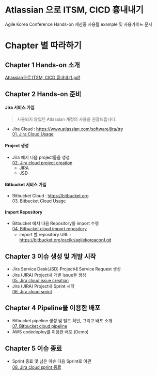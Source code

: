 # Atlassian 으로 ITSM, CICD 흉내내기
Agile Korea Conference Hands-on 세션중 사용될 example 및 사용가이드 문서

# Chapter 별 따라하기
## Chapter 1 Hands-on 소개
[Atlassian으로 ITSM, CICD 흉내내기.pdf](https://github.com/jacobbaek/agilekoreaconference/blob/master/files/AgileConferenceITSMCICD흉내내기.pdf)

## Chapter 2 Hands-on 준비
#### Jira 서비스 가입
> 사용되지 않았던 Atlassian 계정의 사용을 권장드립니다.
- Jira Cloud : https://www.atlassian.com/software/jira/try <br>
[01. Jira Cloud Usage](https://github.com/jacobbaek/agilekoreaconference/blob/master/files/01.%2BJira%2Bcloud%2Bprepare.pdf)

#### Project 생성
- Jira 에서 다음 project들을 생성<br>
[02. Jira cloud project creation](https://github.com/jacobbaek/agilekoreaconference/blob/master/files/02.%2BJira%2Bcloud%2Bproject%2Bcreation.pdf)
  - JIRA
  - JSD

#### Bitbucket 서비스 가입
- Bitbucket Cloud : https://bitbucket.org<br>
[03. Bitbucket Cloud Usage](https://github.com/jacobbaek/agilekoreaconference/blob/master/files/03.%2BBitbucket%2Bcloud%2B%EC%A4%80%EB%B9%84.pdf)

#### Import Repository 
- Bitbucket 에서 다음 Repository를 import 수행<br>
  [04. Bitbucket cloud import repository](https://github.com/jacobbaek/agilekoreaconference/blob/master/files/04.%2BBitbucket%2Bcloud%2Bimport%2Brepository.pdf)
  - import 할 repository URL : https://bitbucket.org/oscikr/agilekoreaconf.git

## Chapter 3 이슈 생성 및 개발 시작
- Jira Service Desk(JSD) Project내 Service Request 생성
- Jira (JIRA) Project내 개발 Issue들 생성<br>
  [05. Jira cloud issue creation](https://github.com/jacobbaek/agilekoreaconference/blob/master/files/05.%2BJira%2Bcloud%2Bissue%2Bcreation.pdf)
- Jira (JIRA) Project내 Sprint 시작<br>
  [06. Jira cloud sprint](https://github.com/jacobbaek/agilekoreaconference/blob/master/files/06.%2BJira%2Bcloud%2Bsprint.pdf)

## Chapter 4 Pipeline을 이용한 배포
- Bitbucket pipeline 생성 및 빌드 확인, 그리고 배포 소개<br>
  [07. Bitbucket cloud pipeline](https://github.com/jacobbaek/agilekoreaconference/blob/master/files/07.%2BBitbucket%2Bcloud%2Bpipeline.pdf)
- AWS codedeploy를 이용한 배포 (Demo)

## Chapter 5 이슈 종료
- Sprint 종료 및 남은 이슈 다음 Sprint로 이관<br>
  [08. Jira cloud sprint 종료](https://github.com/jacobbaek/agilekoreaconference/blob/master/files/08.%2BJira%2Bcloud%2Bsprint%2Bfinish.pdf)
